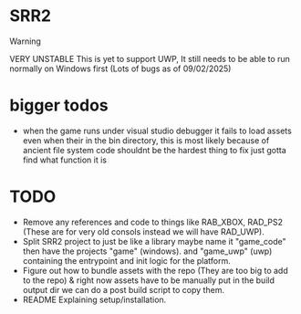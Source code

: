# SRR2

> [!WARNING]  
> VERY UNSTABLE
> This is yet to support UWP, It still needs to be able to run normally on Windows first (Lots of bugs as of 09/02/2025)

# bigger todos

- when the game runs under visual studio debugger it fails to load assets even when their in the bin directory, this is most likely because of ancient file system code shouldnt be the hardest thing to fix just gotta find what function it is

# TODO
- Remove any references and code to things like RAB_XBOX, RAD_PS2 (These are for very old consols instead we will have RAD_UWP).
- Split SRR2 project to just be like a library maybe name it "game_code" then have the projects "game" (windows). and "game_uwp" (uwp) containing the entrypoint and init logic for the platform.
- Figure out how to bundle assets with the repo (They are too big to add to the repo) & right now assets have to be manually put in the build output dir we can do a post build script to copy them.
- README Explaining setup/installation.